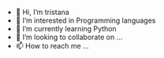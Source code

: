 - 👋 Hi, I’m tristana
- 👀 I’m interested in Programming languages
- 🌱 I’m currently learning Python
- 💞️ I’m looking to collaborate on ...
- 📫 How to reach me ...

<!---
tristana11tr/tristana11tr is a ✨ special ✨ repository because its `README.md` (this file) appears on your GitHub profile.
You can click the Preview link to take a look at your changes.
--->
